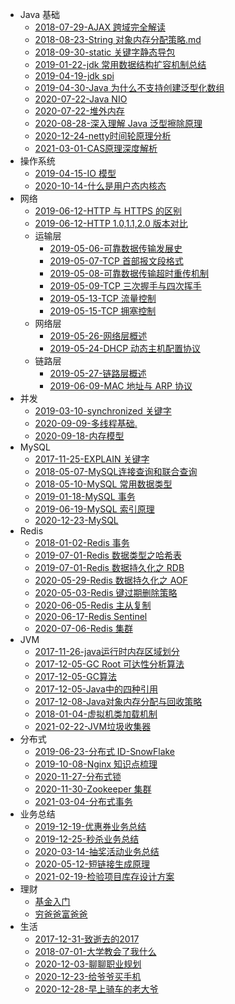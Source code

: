  - Java 基础
    - [2018-07-29-AJAX 跨域完全解读](基础/2018-07-29-AJAX%20跨域完全解读.md)
    - [2018-08-23-String 对象内存分配策略.md](基础/2018-08-23-String对象内存分配策略.md)
    - [2018-09-30-static 关键字静态导包](基础/2018-09-30-static%20静态导包.md)
    - [2019-01-22-jdk 常用数据结构扩容机制总结](基础/2019-01-22-jdk%20数据结构扩容总结.md)
    - [2019-04-19-jdk spi](基础/2019-04-19-jdk%20SPI.md)
    - [2019-04-30-Java 为什么不支持创建泛型化数组](基础/2019-04-30-泛型数组.md)
    - [2020-07-22-Java NIO](基础/2020-07-22-Java%20NIO.md)
    - [2020-07-22-堆外内存](基础/2020-07-22-堆外内存.md)
    - [2020-08-28-深入理解 Java 泛型擦除原理](基础/2020-08-28-深入理解%20Java%20泛型擦除原理.md)
    - [2020-12-24-netty时间轮原理分析](基础/2020-12-24-netty时间轮原理分析.md)
    - [2021-03-01-CAS原理深度解析](基础/2021-03-01-CAS原理深度解析.md)
 - 操作系统
    - [2019-04-15-IO 模型](操作系统/2019-04-15-IO%20模型.md)
    - [2020-10-14-什么是用户态内核态](操作系统/2020-10-14-用户态、内核态.md)
 - 网络
    - [2019-06-12-HTTP 与 HTTPS 的区别](网络/2019-06-12-HTTP%20与%20HTTPS%20的区别.md)
    - [2019-06-12-HTTP 1.0,1.1,2.0 版本对比](网络/2019-06-12-HTTP1.0,1.1,2.0%20版本对比.md)
    - 运输层
        - [2019-05-06-可靠数据传输发展史](网络/2019-05-06-运输层-可靠数据传输的发展.md)
        - [2019-05-07-TCP 首部报文段格式](网络/2019-05-07-运输层-TCP%20首部报文段.md)
        - [2019-05-08-可靠数据传输超时重传机制](网络/2019-05-08-运输层-超时重传机制.md)
        - [2019-05-09-TCP 三次握手与四次挥手](网络/2019-05-09-运输层-TCP%20三次握手与四次挥手.md)
        - [2019-05-13-TCP 流量控制](网络/2019-05-13-运输层-TCP%20流量控制.md)
        - [2019-05-15-TCP 拥塞控制](网络/2019-05-15-运输层-TCP%20拥塞控制.md)
    - 网络层
        - [2019-05-26-网络层概述](网络/2019-05-26-网络层-网络层概述.md)
        - [2019-05-24-DHCP 动态主机配置协议](网络/2019-05-24-网络层-DHCP.md)
    - 链路层
        - [2019-05-27-链路层概述](网络/2019-05-27-链路层-链路层概述.md)
        - [2019-06-09-MAC 地址与 ARP 协议](网络/2019-06-09-链路层-MAC%20地址与%20ARP%20协议.md)
 - 并发
    - [2019-03-10-synchronized 关键字](并发/2019-03-10-synchronized.md)
    - [2020-09-09-多线程基础.](并发/2020-09-09-多线程基础.md)
    - [2020-09-18-内存模型](并发/2020-09-18-内存模型.md)
 - MySQL
    - [2017-11-25-EXPLAIN 关键字](mysql/2017-11-25-EXPLAIN%20关键字.md)
    - [2018-05-07-MySQL连接查询和联合查询](mysql/2018-05-07-MySQL连接查询和联合查询.md)
    - [2018-05-10-MySQL 常用数据类型](mysql/2018-05-10-MySQL%20常用数据类型.md)
    - [2019-01-18-MySQL 事务](mysql/2019-01-18-事务.md)
    - [2019-06-19-MySQL 索引原理](mysql/2019-06-19-索引原理分析.md)
    - [2020-12-23-MySQL](mysql/2020-12-23-MySQL.md)
 - Redis
    - [2018-01-02-Redis 事务](redis/2018-01-02-Redis事务.md)
    - [2019-07-01-Redis 数据类型之哈希表](redis/2019-07-01-Redis数据结构之哈希表.md)
    - [2019-07-01-Redis 数据持久化之 RDB](redis/2019-07-01-RedisRDB持久化.md)
    - [2020-05-29-Redis 数据持久化之 AOF](redis/2020-05-29-RedisAOF持久化.md)
    - [2020-05-03-Redis 键过期删除策略](redis/2020-05-03-Redis键过期删除策略.md)
    - [2020-06-05-Redis 主从复制](redis/2020-06-05-主从复制.md)
    - [2020-06-17-Redis Sentinel](redis/2020-06-17-Redis%20Sentinel.md)
    - [2020-07-06-Redis 集群](redis/2020-07-06-Redis%20集群.md)
 - JVM
    - [2017-11-26-java运行时内存区域划分](JVM/2017-11-26.java%20运行时内存区域划分.md)
    - [2017-12-05-GC Root 可达性分析算法](JVM/2017-12-05.GC%20Root%20算法.md)
    - [2017-12-05-GC算法](JVM/2017-12-05.GC%20算法.md)
    - [2017-12-05-Java中的四种引用](JVM/2017-12-05.Java%20中的四种引用.md)
    - [2017-12-08-Java对象内存分配与回收策略](JVM/2017-12-08.Java%20对象内存分配与回收策略.md)
    - [2018-01-04-虚拟机类加载机制](JVM/2018-01-04.虚拟机类加载机制.md)
    - [2021-02-22-JVM垃圾收集器](JVM/2021-02-22.JVM垃圾收集器.md)
 - 分布式
    - [2019-06-23-分布式 ID-SnowFlake](分布式/2019-06-23-分布式%20ID.md)
    - [2019-10-08-Nginx 知识点梳理](分布式/2019-10-08-Nginx%20知识点梳理.md)
    - [2020-11-27-分布式锁](分布式/2020-11-27-分布式锁.md)
    - [2020-11-30-Zookeeper 集群](分布式/2020-11-30-zk集群.md)
    - [2021-03-04-分布式事务](分布式/2021-03-04-分布式事务.md)
 - 业务总结
    - [2019-12-19-优惠券业务总结](业务总结/2019-12-19-优惠券业务总结.md)
    - [2019-12-25-秒杀业务总结](业务总结/2019-12-25-秒杀业务总结.md)
    - [2020-03-14-抽奖活动业务总结](业务总结/2020-03-14-抽奖活动业务总结.md)
    - [2020-05-12-短链接生成原理](业务总结/2020-05-12-短链接生成原理.md)
    - [2021-02-19-检验项目库存设计方案](业务总结/2021-02-19-检验项目库存设计方案.md)
 - 理财
    - [基金入门](理财/基金笔记.md)
    - [穷爸爸富爸爸](理财/穷爸爸富爸爸.md)
 - 生活
    - [2017-12-31-致逝去的2017](life/2017-12-31-致逝去的2017.md)
    - [2018-07-01-大学教会了我什么](life/2018-07-01-大学教会了我什么.md)
    - [2020-12-03-聊聊职业规划](life/2020-12-03-聊聊职业规划.md)
    - [2020-12-23-给爷爷买手机](life/2020-12-23-给爷爷买手机.md)
    - [2020-12-28-早上骑车的老大爷](life/2020-12-28-早上骑车的老大爷.md)